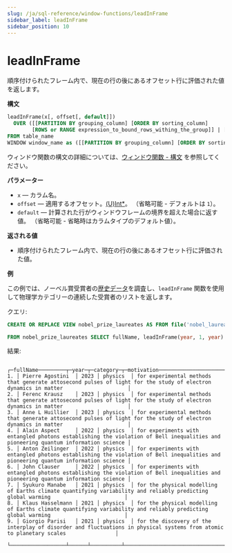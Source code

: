 ```yaml
---
slug: /ja/sql-reference/window-functions/leadInFrame
sidebar_label: leadInFrame
sidebar_position: 10
---
```


# leadInFrame

順序付けられたフレーム内で、現在の行の後にあるオフセット行に評価された値を返します。

**構文**

```sql
leadInFrame(x[, offset[, default]])
  OVER ([[PARTITION BY grouping_column] [ORDER BY sorting_column] 
        [ROWS or RANGE expression_to_bound_rows_withing_the_group]] | [window_name])
FROM table_name
WINDOW window_name as ([[PARTITION BY grouping_column] [ORDER BY sorting_column])
```

ウィンドウ関数の構文の詳細については、[ウィンドウ関数 - 構文](./index.md/#syntax) を参照してください。

**パラメーター**
- `x` — カラム名。
- `offset` — 適用するオフセット。[(U)Int*](../data-types/int-uint.md)。 （省略可能 - デフォルトは `1`）。
- `default` — 計算された行がウィンドウフレームの境界を超えた場合に返す値。 （省略可能 - 省略時はカラムタイプのデフォルト値）。

**返される値**

- 順序付けられたフレーム内で、現在の行の後にあるオフセット行に評価された値。

**例**

この例では、ノーベル賞受賞者の[歴史データ](https://www.kaggle.com/datasets/sazidthe1/nobel-prize-data)を調査し、`leadInFrame` 関数を使用して物理学カテゴリーの連続した受賞者のリストを返します。

クエリ:

```sql
CREATE OR REPLACE VIEW nobel_prize_laureates AS FROM file('nobel_laureates_data.csv') SELECT *;
```

```sql
FROM nobel_prize_laureates SELECT fullName, leadInFrame(year, 1, year) OVER (PARTITION BY category ORDER BY year) AS year, category, motivation WHERE category == 'physics' ORDER BY year DESC LIMIT 9;
```

結果:

```response
   ┌─fullName─────────┬─year─┬─category─┬─motivation─────────────────────────────────────────────────────────────────────────────────────────────────────────────────────────┐
1. │ Pierre Agostini  │ 2023 │ physics  │ for experimental methods that generate attosecond pulses of light for the study of electron dynamics in matter                     │
2. │ Ferenc Krausz    │ 2023 │ physics  │ for experimental methods that generate attosecond pulses of light for the study of electron dynamics in matter                     │
3. │ Anne L Huillier  │ 2023 │ physics  │ for experimental methods that generate attosecond pulses of light for the study of electron dynamics in matter                     │
4. │ Alain Aspect     │ 2022 │ physics  │ for experiments with entangled photons establishing the violation of Bell inequalities and  pioneering quantum information science │
5. │ Anton Zeilinger  │ 2022 │ physics  │ for experiments with entangled photons establishing the violation of Bell inequalities and  pioneering quantum information science │
6. │ John Clauser     │ 2022 │ physics  │ for experiments with entangled photons establishing the violation of Bell inequalities and  pioneering quantum information science │
7. │ Syukuro Manabe   │ 2021 │ physics  │ for the physical modelling of Earths climate quantifying variability and reliably predicting global warming                        │
8. │ Klaus Hasselmann │ 2021 │ physics  │ for the physical modelling of Earths climate quantifying variability and reliably predicting global warming                        │
9. │ Giorgio Parisi   │ 2021 │ physics  │ for the discovery of the interplay of disorder and fluctuations in physical systems from atomic to planetary scales                │
   └──────────────────┴──────┴──────────┴────────────────────────────────────────────────────────────────────────────────────────────────────────────────────────────────────┘
```
